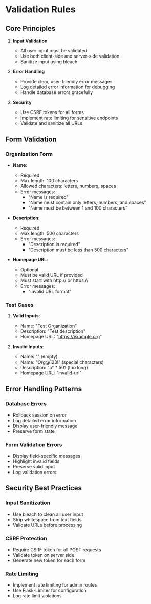 # Validation Rules

## Core Principles
1. **Input Validation**
   - All user input must be validated
   - Use both client-side and server-side validation
   - Sanitize input using bleach

2. **Error Handling**
   - Provide clear, user-friendly error messages
   - Log detailed error information for debugging
   - Handle database errors gracefully

3. **Security**
   - Use CSRF tokens for all forms
   - Implement rate limiting for sensitive endpoints
   - Validate and sanitize all URLs

## Form Validation

### Organization Form
- **Name**:
  - Required
  - Max length: 100 characters
  - Allowed characters: letters, numbers, spaces
  - Error messages:
    - "Name is required"
    - "Name must contain only letters, numbers, and spaces"
    - "Name must be between 1 and 100 characters"

- **Description**:
  - Required
  - Max length: 500 characters
  - Error messages:
    - "Description is required"
    - "Description must be less than 500 characters"

- **Homepage URL**:
  - Optional
  - Must be valid URL if provided
  - Must start with http:// or https://
  - Error messages:
    - "Invalid URL format"

### Test Cases
1. **Valid Inputs**:
   - Name: "Test Organization"
   - Description: "Test description"
   - Homepage URL: "https://example.org"

2. **Invalid Inputs**:
   - Name: "" (empty)
   - Name: "Org@123!" (special characters)
   - Description: "a" * 501 (too long)
   - Homepage URL: "invalid-url"

## Error Handling Patterns

### Database Errors
- Rollback session on error
- Log detailed error information
- Display user-friendly message
- Preserve form state

### Form Validation Errors
- Display field-specific messages
- Highlight invalid fields
- Preserve valid input
- Log validation errors

## Security Best Practices

### Input Sanitization
- Use bleach to clean all user input
- Strip whitespace from text fields
- Validate URLs before processing

### CSRF Protection
- Require CSRF token for all POST requests
- Validate token on server side
- Generate new token for each form

### Rate Limiting
- Implement rate limiting for admin routes
- Use Flask-Limiter for configuration
- Log rate limit violations

